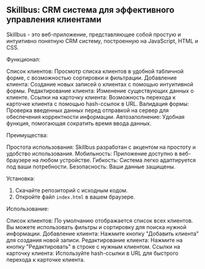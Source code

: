 ## Skillbus: CRM система для эффективного управления клиентами

Skillbus - это веб-приложение, представляющее собой простую и интуитивно понятную CRM систему, построенную на JavaScript, HTML и CSS. 

Функционал:

 Список клиентов: Просмотр списка клиентов в удобной табличной форме, с возможностью сортировки и фильтрации.
 Добавление клиента: Создание новых записей о клиентах с помощью интуитивной формы.
 Редактирование клиента: Изменение существующих данных о клиенте.
 Ссылки на карточку клиента: Возможность перехода к карточке клиента с помощью hash-ссылок в URL.
 Валидация формы: Проверка введенных данных перед отправкой на сервер для обеспечения корректности информации.
 Автозаполнение: Удобная функция, помогающая сократить время ввода данных.

Преимущества:

 Простота использования: Skillbus разработан с акцентом на простоту и удобство использования.
 Мобильность: Приложение доступно в веб-браузере на любом устройстве.
 Гибкость: Система легко адаптируется под ваши потребности.
 Безопасность: Ваши данные защищены.

Установка:

1. Скачайте репозиторий с исходным кодом.
2. Откройте файл `index.html` в вашем браузере.

Использование:

 Список клиентов: По умолчанию отображается список всех клиентов. Вы можете использовать фильтры и сортировку для поиска нужной информации.
 Добавление клиента: Нажмите кнопку "Добавить клиента" для создания новой записи.
 Редактирование клиента: Нажмите на кнопку "Редактировать" в строке с нужным клиентом.
 Ссылки на карточку клиента: Используйте hash-ссылки в URL для быстрого перехода к карточке клиента.
